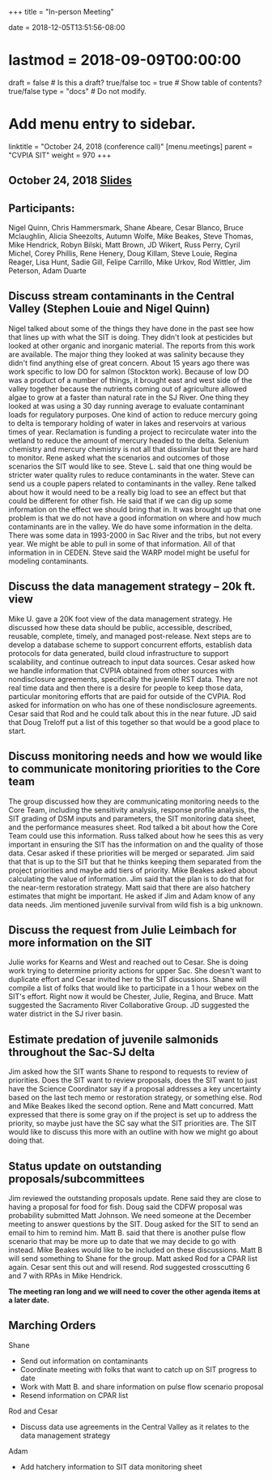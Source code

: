 +++
title = "In-person Meeting"

date = 2018-12-05T13:51:56-08:00
# lastmod = 2018-09-09T00:00:00

draft = false  # Is this a draft? true/false
toc = true  # Show table of contents? true/false
type = "docs"  # Do not modify.

# Add menu entry to sidebar.
linktitle = "October 24, 2018 (conference call)"
[menu.meetings]
  parent = "CVPIA SIT"
  weight = 970
+++

## October 24, 2018 [Slides](https://s3-us-west-2.amazonaws.com/cvpia-meeting-slides/October+24+2018+meeting.pdf)

## Participants:
Nigel Quinn, Chris Hammersmark, Shane Abeare, Cesar Blanco, Bruce Mclaughlin, Alicia Sheezolts, Autumn Wolfe, Mike Beakes, Steve Thomas, Mike Hendrick, Robyn Bilski, Matt Brown, JD Wikert, Russ Perry, Cyril Michel, Corey Phillis, Rene Henery, Doug Killam, Steve Louie, Regina Reager, Lisa Hunt, Sadie Gill, Felipe Carrillo, Mike Urkov, Rod Wittler, Jim Peterson, Adam Duarte

## Discuss stream contaminants in the Central Valley (Stephen Louie and Nigel Quinn)

Nigel talked about some of the things they have done in the past see how that lines up with what the SIT is doing. They didn&#39;t look at pesticides but looked at other organic and inorganic material. The reports from this work are available. The major thing they looked at was salinity because they didn&#39;t find anything else of great concern. About 15 years ago there was work specific to low DO for salmon (Stockton work). Because of low DO was a product of a number of things, it brought east and west side of the valley together because the nutrients coming out of agriculture allowed algae to grow at a faster than natural rate in the SJ River. One thing they looked at was using a 30 day running average to evaluate contaminant loads for regulatory purposes. One kind of action to reduce mercury going to delta is temporary holding of water in lakes and reservoirs at various times of year. Reclamation is funding a project to recirculate water into the wetland to reduce the amount of mercury headed to the delta.  Selenium chemistry and mercury chemistry is not all that dissimilar but they are hard to monitor. Rene asked what the scenarios and outcomes of those scenarios the SIT would like to see. Steve L. said that one thing would be stricter water quality rules to reduce contaminants in the water. Steve can send us a couple papers related to contaminants in the valley. Rene talked about how it would need to be a really big load to see an effect but that could be different for other fish. He said that if we can dig up some information on the effect we should bring that in. It was brought up that one problem is that we do not have a good information on where and how much contaminants are in the valley. We do have some information in the delta. There was some data in 1993-2000 in Sac River and the tribs, but not every year. We might be able to pull in some of that information. All of that information in in CEDEN. Steve said the WARP model might be useful for modeling contaminants.

## Discuss the data management strategy – 20k ft. view

Mike U. gave a 20K foot view of the data management strategy. He discussed how these data should be public, accessible, described, reusable, complete, timely, and managed post-release. Next steps are to develop a database scheme to support concurrent efforts, establish data protocols for data generated, build cloud infrastructure to support scalability, and continue outreach to input data sources. Cesar asked how we handle information that CVPIA obtained from other sources with nondisclosure agreements, specifically the juvenile RST data. They are not real time data and then there is a desire for people to keep those data, particular monitoring efforts that are paid for outside of the CVPIA. Rod asked for information on who has one of these nondisclosure agreements. Cesar said that Rod and he could talk about this in the near future. JD said that Doug Treloff put a list of this together so that would be a good place to start.

## Discuss monitoring needs and how we would like to communicate monitoring priorities to the Core team

The group discussed how they are communicating monitoring needs to the Core Team, including the sensitivity analysis, response profile analysis, the SIT grading of DSM inputs and parameters, the SIT monitoring data sheet, and the performance measures sheet. Rod talked a bit about how the Core Team could use this information. Russ talked about how he sees this as very important in ensuring the SIT has the information on and the quality of those data. Cesar asked if these priorities will be merged or separated. Jim said that that is up to the SIT but that he thinks keeping them separated from the project priorities and maybe add tiers of priority. Mike Beakes asked about calculating the value of information. Jim said that the plan is to do that for the near-term restoration strategy. Matt said that there are also hatchery estimates that might be important. He asked if Jim and Adam know of any data needs. Jim mentioned juvenile survival from wild fish is a big unknown.

## Discuss the request from Julie Leimbach for more information on the SIT

Julie works for Kearns and West and reached out to Cesar. She is doing work trying to determine priority actions for upper Sac. She doesn&#39;t want to duplicate effort and Cesar invited her to the SIT discussions. Shane will compile a list of folks that would like to participate in a 1 hour webex on the SIT&#39;s effort. Right now it would be Chester, Julie, Regina, and Bruce.  Matt suggested the Sacramento River Collaborative Group. JD suggested the water district in the SJ river basin.

## Estimate predation of juvenile salmonids throughout the Sac-SJ delta

Jim asked how the SIT wants Shane to respond to requests to review of priorities. Does the SIT want to review proposals, does the SIT want to just have the Science Coordinator say if a proposal addresses a key uncertainty based on the last tech memo or restoration strategy, or something else. Rod and Mike Beakes liked the second option. Rene and Matt concurred. Matt expressed that there is some gray on if the project is set up to address the priority, so maybe just have the SC say what the SIT priorities are. The SIT would like to discuss this more with an outline with how we might go about doing that.

## Status update on outstanding proposals/subcommittees

Jim reviewed the outstanding proposals update. Rene said they are close to having a proposal for food for fish. Doug said the CDFW proposal was probability submitted Matt Johnson. We need someone at the December meeting to answer questions by the SIT. Doug asked for the SIT to send an email to him to remind him. Matt B. said that there is another pulse flow scenario that may be more up to date that we may decide to go with instead. Mike Beakes would like to be included on these discussions. Matt B will send something to Shane for the group. Matt asked Rod for a CPAR list again. Cesar sent this out and will resend. Rod suggested crosscutting 6 and 7 with RPAs in Mike Hendrick.



**The meeting ran long and we will need to cover the other agenda items at a later date.**

## Marching Orders

Shane

- Send out information on contaminants
- Coordinate meeting with folks that want to catch up on SIT progress to date
- Work with Matt B. and share information on pulse flow scenario proposal
- Resend information on CPAR list

Rod and Cesar

- Discuss data use agreements in the Central Valley as it relates to the data management strategy

Adam

- Add hatchery information to SIT data monitoring sheet